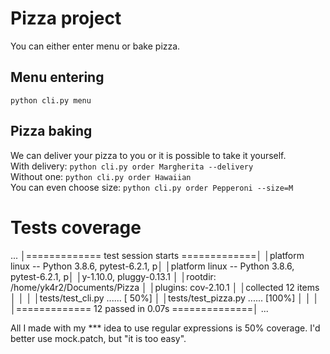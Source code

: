 # Pizza project
You can either enter menu or bake pizza.
## Menu entering
`python cli.py menu`
## Pizza baking
We can deliver your pizza to you or it is possible to take it yourself.\
With delivery: `python cli.py order Margherita --delivery`\
Without one: `python cli.py order Hawaiian`\
You can even choose size: `python cli.py order Pepperoni --size=M`
# Tests coverage
...
│============= test session starts =============│
│platform linux -- Python 3.8.6, pytest-6.2.1, p│
│platform linux -- Python 3.8.6, pytest-6.2.1, p│
│y-1.10.0, pluggy-0.13.1                        │
│rootdir: /home/yk4r2/Documents/Pizza           │
│plugins: cov-2.10.1                            │
│collected 12 items                             │
│                                               │
│tests/test_cli.py ......                [ 50%] │
│tests/test_pizza.py ......              [100%] │
│                                               │
│============= 12 passed in 0.07s ==============│
...

All I made with my *** idea to use regular expressions is 50% coverage. I'd better use mock.patch, but "it is too easy".
